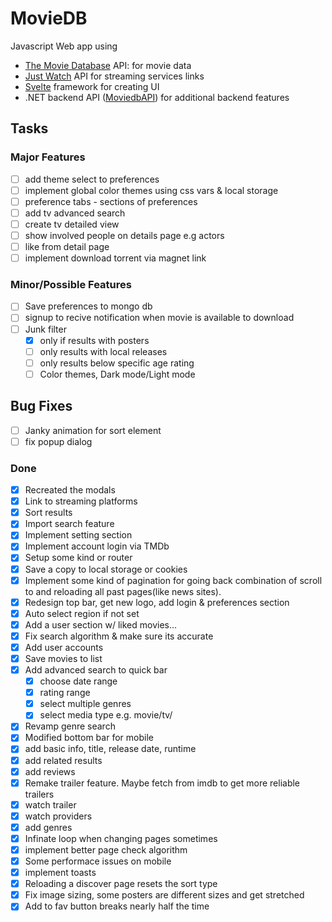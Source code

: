 # MovieDB
Javascript Web app using
  - [The Movie Database](https://www.themoviedb.org/) API: for movie data
  - [Just Watch](https://www.justwatch.com/) API for streaming services links
  - [Svelte](https://svelte.dev/) framework for creating UI
  - .NET backend API ([MoviedbAPI](https://github.com/SamJessep/MoviedbWebAPI)) for additional backend features

## Tasks
  ### Major Features
  - [ ] add theme select to preferences
  - [ ] implement global color themes using css vars & local storage
  - [ ] preference tabs - sections of preferences
  - [ ] add tv advanced search
  - [ ] create tv detailed view
  - [ ] show involved people on details page e.g actors
  - [ ] like from detail page
  - [ ] implement download torrent via magnet link 
  ### Minor/Possible Features
  - [ ] Save preferences to mongo db
  - [ ] signup to recive notification when movie is available to download
  - [ ] Junk filter
      - [x]  only if results with posters
      - [ ]  only results with local releases
      - [ ]  only results below specific age rating
    - [ ] Color themes, Dark mode/Light mode

  ## Bug Fixes
  - [ ] Janky animation for sort element
  - [ ] fix popup dialog
  
  ### Done
  - [x] Recreated the modals
  - [x] Link to streaming platforms
  - [x] Sort results 
  - [x] Import search feature
  - [x] Implement setting section
  - [x] Implement account login via TMDb
  - [x] Setup some kind or router 
  - [x] Save a copy to local storage or cookies
  - [x] Implement some kind of pagination for going back combination of scroll to and reloading all past pages(like news sites).
  - [x] Redesign top bar, get new logo, add login & preferences section
  - [x] Auto select region if not set
  - [x] Add a user section w/ liked movies…
  - [x] Fix search algorithm & make sure its accurate
  - [x] Add user accounts
  - [x] Save movies to list
  - [x] Add advanced search to quick bar
    - [x] choose date range
    - [x] rating range
    - [x] select multiple genres
    - [x] select media type e.g. movie/tv/
  - [x] Revamp genre search
  - [x] Modified bottom bar for mobile
  - [x] add basic info, title, release date, runtime
  - [x] add related results
  - [x] add reviews
  - [x] Remake trailer feature. Maybe fetch from imdb to get more reliable trailers
  - [x] watch trailer
  - [x] watch providers
  - [x] add genres
  - [x] Infinate loop when changing pages sometimes
  - [x] implement better page check algorithm
  - [x] Some performace issues on mobile
  - [x] implement toasts
  - [x] Reloading a discover page resets the sort type
  - [x] Fix image sizing, some posters are different sizes and get stretched
  - [x] Add to fav button breaks nearly half the time
